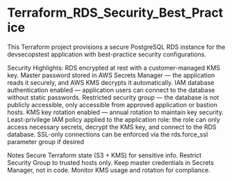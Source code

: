 # Terraform_RDS_Security_Best_Practice

This Terraform project provisions a secure PostgreSQL RDS instance for the devsecopstest application with best-practice security configurations.

Security Highlights: 
RDS encrypted at rest with a customer-managed KMS key.
Master password stored in AWS Secrets Manager — the application reads it securely, and AWS KMS decrypts it automatically.
IAM database authentication enabled — application users can connect to the database without static passwords.
Restricted security group — the database is not publicly accessible, only accessible from approved application or bastion hosts.
KMS key rotation enabled — annual rotation to maintain key security.
Least-privilege IAM policy applied to the application role: the role can only access necessary secrets, decrypt the KMS key, and connect to the RDS database.
SSL-only connections can be enforced via the rds.force_ssl parameter group if desired


Notes
Secure Terraform state (S3 + KMS) for sensitive info.
Restrict Security Group to trusted hosts only.
Keep master credentials in Secrets Manager, not in code.
Monitor KMS usage and rotation for compliance.
